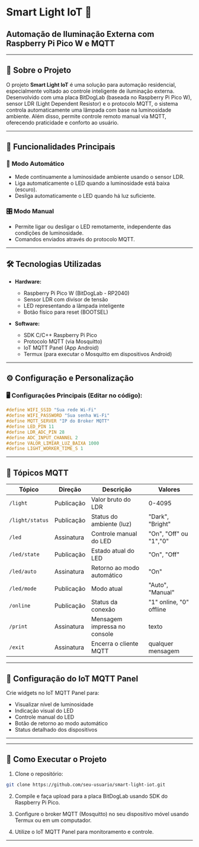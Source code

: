 # Smart Light IoT 🌟

## Automação de Iluminação Externa com Raspberry Pi Pico W e MQTT

---

## 📌 Sobre o Projeto

O projeto **Smart Light IoT** é uma solução para automação residencial, especialmente voltado ao controle inteligente de iluminação externa. Desenvolvido com uma placa BitDogLab (baseada no Raspberry Pi Pico W), sensor LDR (Light Dependent Resistor) e o protocolo MQTT, o sistema controla automaticamente uma lâmpada com base na luminosidade ambiente. Além disso, permite controle remoto manual via MQTT, oferecendo praticidade e conforto ao usuário.

---

## 🚀 Funcionalidades Principais

### 🔄 **Modo Automático**
- Mede continuamente a luminosidade ambiente usando o sensor LDR.
- Liga automaticamente o LED quando a luminosidade está baixa (escuro).
- Desliga automaticamente o LED quando há luz suficiente.

### 🎛️ **Modo Manual**
- Permite ligar ou desligar o LED remotamente, independente das condições de luminosidade.
- Comandos enviados através do protocolo MQTT.

---

## 🛠️ Tecnologias Utilizadas

- **Hardware:**
  - Raspberry Pi Pico W (BitDogLab - RP2040)
  - Sensor LDR com divisor de tensão
  - LED representando a lâmpada inteligente
  - Botão físico para reset (BOOTSEL)

- **Software:**
  - SDK C/C++ Raspberry Pi Pico
  - Protocolo MQTT (via Mosquitto)
  - IoT MQTT Panel (App Android)
  - Termux (para executar o Mosquitto em dispositivos Android)

---

## ⚙️ Configuração e Personalização

### 🖥️ Configurações Principais (Editar no código):

```c
#define WIFI_SSID "Sua rede Wi-Fi"
#define WIFI_PASSWORD "Sua senha Wi-Fi"
#define MQTT_SERVER "IP do Broker MQTT"
#define LED_PIN 11
#define LDR_ADC_PIN 28
#define ADC_INPUT_CHANNEL 2
#define VALOR_LIMIAR_LUZ_BAIXA 1000
#define LIGHT_WORKER_TIME_S 1
```

---

## 📡 Tópicos MQTT

| Tópico           | Direção     | Descrição                             | Valores                |
|------------------|-------------|---------------------------------------|------------------------|
| `/light`         | Publicação  | Valor bruto do LDR                    | 0-4095                 |
| `/light/status`  | Publicação  | Status do ambiente (luz)              | "Dark", "Bright"      |
| `/led`           | Assinatura  | Controle manual do LED                | "On", "Off" ou "1","0"|
| `/led/state`     | Publicação  | Estado atual do LED                   | "On", "Off"           |
| `/led/auto`      | Assinatura  | Retorno ao modo automático            | "On"                  |
| `/led/mode`      | Publicação  | Modo atual                            | "Auto", "Manual"      |
| `/online`        | Publicação  | Status da conexão                     | "1" online, "0" offline|
| `/print`         | Assinatura  | Mensagem impressa no console          | texto                  |
| `/exit`          | Assinatura  | Encerra o cliente MQTT                | qualquer mensagem      |

---

## 📱 Configuração do IoT MQTT Panel

Crie widgets no IoT MQTT Panel para:
- Visualizar nível de luminosidade
- Indicação visual do LED
- Controle manual do LED
- Botão de retorno ao modo automático
- Status detalhado dos dispositivos

---

---

## 📝 Como Executar o Projeto

1. Clone o repositório:
```bash
git clone https://github.com/seu-usuario/smart-light-iot.git
```

2. Compile e faça upload para a placa BitDogLab usando SDK do Raspberry Pi Pico.

3. Configure o broker MQTT (Mosquitto) no seu dispositivo móvel usando Termux ou em um computador.

4. Utilize o IoT MQTT Panel para monitoramento e controle.

---
